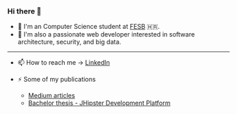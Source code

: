 ### Hi there 👋

- 🔭 I'm an Computer Science student at [FESB](https://www.fesb.unist.hr/) 🇭🇷.
- 🌱 I'm also a passionate web developer interested in software architecture, security, and big data.

---

- 📫 How to reach me -> [LinkedIn](https://www.linkedin.com/in/netz00/)

- ⚡ Some of my publications
  - [Medium articles](https://medium.com/@Netz00)
  - [Bachelor thesis - JHipster Development Platform](https://www.linkedin.com/feed/update/urn:li:activity:7009201829204889601?utm_source=share&utm_medium=member_desktop)



<!--
**Netz00/Netz00** is a ✨ _special_ ✨ repository because its `README.md` (this file) appears on your GitHub profile.

Here are some ideas to get you started:

- 🔭 I’m currently working on ...
- 🌱 I’m currently learning ...
- 👯 I’m looking to collaborate on ...
- 🤔 I’m looking for help with ...
- 💬 Ask me about ...


- 😄 Pronouns: ...
- ⚡ Fun fact: ...
-->

